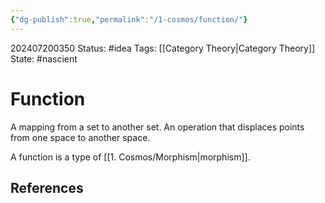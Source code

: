 ```yaml
---
{"dg-publish":true,"permalink":"/1-cosmos/function/"}
---
```


202407200350
Status: #idea
Tags: [[Category Theory\|Category Theory]]
State: #nascient
# Function

A mapping from a set to another set. An operation that displaces points from one space to another space.

A function is a type of [[1. Cosmos/Morphism\|morphism]].

## References
